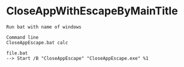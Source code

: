 # CloseAppWithEscapeByMainTitle

```
Run bat with name of windows 

Command line 
CloseAppEscape.bat calc

file.bat
--> Start /B "CloseAppEscape" "CloseAppEscape.exe" %1

```
